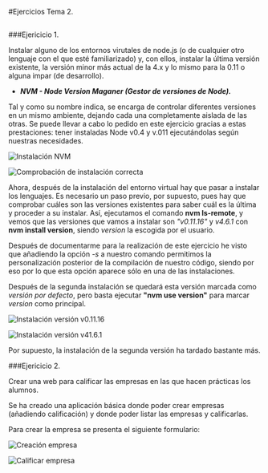 #Ejercicios Tema 2. 

## 

###Ejericicio 1.

Instalar alguno de los entornos virutales de node.js (o de cualquier otro lenguaje con el que esté familiarizado) y, con ellos, instalar la última versión existente, la versión minor más actual de la 4.x y lo mismo para la 0.11 o alguna impar (de desarrollo).

- ***NVM - Node Version Maganer (Gestor de versiones de Node).***


Tal y como su nombre indica, se encarga de controlar diferentes versiones en un mismo ambiente, dejando cada una completamente aislada de las otras. Se puede llevar a cabo lo pedido en este ejercicio gracias a estas prestaciones: tener instaladas Node v0.4 y v.011 ejecutándolas según nuestras necesidades.


![Instalación NVM]([IMG]http://i345.photobucket.com/albums/p391/maribhez/instalacionNMV_zps5syy2rus.png[/IMG] "Instalación NVM.")

![Comprobación de instalación correcta]([IMG]http://i345.photobucket.com/albums/p391/maribhez/comprobacionInstalacionCorrecta_zpsdh2jeky5.png[/IMG] "Comprobación de instalación correcta.")

Ahora, después de la instalación del entorno virtual hay que pasar a instalar los lenguajes. Es necesario un paso previo, por supuesto, pues hay que comprobar cuáles son las versiones existentes para saber cuál es la última y proceder a su instalar. Así, ejecutamos el comando **nvm ls-remote**, y vemos que las versiones que vamos a instalar son *"v0.11.16"* y *v4.6.1* con **nvm install version**, siendo *version* la escogida por el usuario.

Después de documentarme para la realización de este ejercicio he visto que añadiendo la opción *-s* a nuestro comando permitimos la personalización posterior de la compilación de nuestro código, siendo por eso por lo que esta opción aparece sólo en una de las instalaciones.

Después de la segunda instalación se quedará esta versión marcada como *versión por defecto*, pero basta ejecutar **"nvm use version"** para marcar *version* como principal.



![Instalación versión v0.11.16]([IMG]http://i345.photobucket.com/albums/p391/maribhez/instalacion_version0_zpsubmjtrul.png[/IMG] "Instalación versión v0.11.6.")


![Instalación versión v41.6.1]([IMG]http://i345.photobucket.com/albums/p391/maribhez/instalacionVersion4_zps4lzfdd5m.png[/IMG] "Instalación versión v41.6.1.")


Por supuesto, la instalación de la segunda versión ha tardado bastante más.

###Ejericicio 2.

Crear una web para calificar las empresas en las que hacen prácticas los alumnos.

Se ha creado una aplicación básica donde poder crear empresas (añadiendo calificación) y donde poder listar las empresas y calificarlas.



Para crear la empresa se presenta el siguiente formulario:

![Creación empresa](http://i345.photobucket.com/albums/p391/maribhez/creadaEmpresaConCalificacion_zps0kabayhb.png "Creación empresa con respectiva calificación. " )

![Calificar empresa](http://i345.photobucket.com/albums/p391/maribhez/anadeCalificacion_zpsirdqewlr.png "Calificar empresa.")




